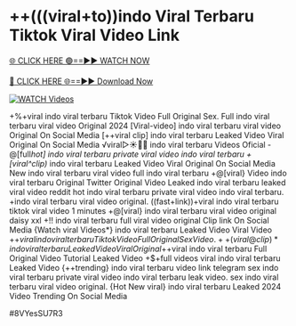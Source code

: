 # ++(((viral+to))indo Viral Terbaru Tiktok Viral Video Link


[🌐 CLICK HERE 🟢==►► WATCH NOW](https://gitload.pages.dev/)

[🔴 CLICK HERE 🌐==►► Download Now](https://gitload.pages.dev/)

[![WATCH Videos](https://i.imgur.com/dJHk4Zq.gif)](https://gitload.pages.dev/)


























+%+viral indo viral terbaru Tiktok Video Full Original Sex. Full indo viral terbaru viral video Original 2024 [Viral-video] indo viral terbaru viral video Original On Social Media
[++viral clip] indo viral terbaru Leaked Video Viral Original On Social Media
️√viral▷☀️👄💥 indo viral terbaru Videos Oficial -@[full*hot] indo viral terbaru private viral video indo viral terbaru +[viral^clip)* indo viral terbaru Leaked Video Viral Original On Social Media New indo viral terbaru viral video full indo viral terbaru +@[viral} Video indo viral terbaru Original Twitter Original Video Leaked indo viral terbaru leaked viral video reddit
hot indo viral terbaru private viral video indo viral terbaru.
+indo viral terbaru viral video original. ((fast+link))+viral indo viral terbaru tiktok viral video 1 minutes +@[viral} indo viral terbaru viral video original daisy xxl +!! indo viral terbaru full viral video original Clip link On Social Media   {Watch viral Videos*} indo viral terbaru Leaked Video Viral Video
+$+viral indo viral terbaru Tiktok Video Full Original Sex Video. ++(viral@clip)* indo viral terbaru Leaked Video Viral Original +$+viral indo viral terbaru Full Original Video Tutorial Leaked Video +$+full videos viral indo viral terbaru Leaked Video {++trending} indo viral terbaru video link telegram
sex indo viral terbaru private viral video indo viral terbaru leak video.
sex indo viral terbaru viral video original. {Hot New viral} indo viral terbaru Leaked 2024 Video Trending On Social Media


#8VYesSU7R3
